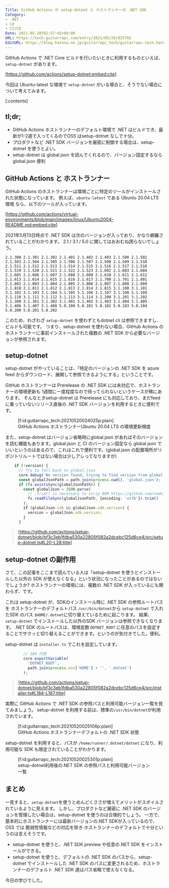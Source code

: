 ```yaml
---
Title: GitHub Actions の setup-dotnet と ホストランナーの .NET SDK
Category:
- .NET
- C#
- CI/CD
Date: 2021-05-20T02:57:02+09:00
URL: https://tech.guitarrapc.com/entry/2021/05/20/025702
EditURL: https://blog.hatena.ne.jp/guitarrapc_tech/guitarrapc-tech.hatenablog.com/atom/entry/26006613765897835
---
```


GitHub Actions で .NET Core ビルドを行いたいときに利用するものといえば、`setup-dotnet` があります。

[https://github.com/actions/setup-dotnet:embed:cite]

今回は Ubuntu-latest な環境で `setup-dotnet` がいる場合と、そうでない場合について考えてみます。

[:contents]

## tl;dr;

* GitHub Actions ホストランナーのデフォルト環境で .NET はビルドでき、最新が1-2週で入ってくるのでOSS はsetup-dotnet なしで十分。
* プロダクトなど .NET SDK バージョンを厳密に制御する場合は、setup-dotnet を使うとよい。
* setup-dotnet は global.json を読んでくれるので、バージョン固定するなら global.json 便利

## GitHub Actions と ホストランナー

GitHub Actions のホストランナーは環境ごとに特定のツールがインストールされた状態になっています。
例えば、`ubuntu-latest` である Ubuntu 20.04 LTS 環境 なら、以下のツールが入っています。

[https://github.com/actions/virtual-environments/blob/main/images/linux/Ubuntu2004-README.md:embed:cite]

2021年5月13日時点で .NET SDK は次のバージョンが入っており、かなり網羅されていることがわかります。
2.1 / 3.1 / 5.0 に関してはおおむね困らないでしょう。

```
2.1.300 2.1.301 2.1.302 2.1.401 2.1.402 2.1.403 2.1.500 2.1.502 2.1.503 2.1.504 2.1.505 2.1.506 2.1.507 2.1.508 2.1.509 2.1.510 2.1.511 2.1.512 2.1.513 2.1.514 2.1.515 2.1.516 2.1.517 2.1.518 2.1.519 2.1.520 2.1.521 2.1.522 2.1.523 2.1.602 2.1.603 2.1.604 2.1.605 2.1.606 2.1.607 2.1.608 2.1.609 2.1.610 2.1.611 2.1.612 2.1.613 2.1.614 2.1.615 2.1.616 2.1.617 2.1.700 2.1.701 2.1.801 2.1.802 2.1.803 2.1.804 2.1.805 2.1.806 2.1.807 2.1.808 2.1.809 2.1.810 2.1.811 2.1.812 2.1.813 2.1.814 2.1.815 3.1.100 3.1.101 3.1.102 3.1.103 3.1.104 3.1.105 3.1.106 3.1.107 3.1.108 3.1.109 3.1.110 3.1.111 3.1.112 3.1.113 3.1.114 3.1.200 3.1.201 3.1.202 3.1.300 3.1.301 3.1.302 3.1.401 3.1.402 3.1.403 3.1.404 3.1.405 3.1.406 3.1.407 3.1.408 5.0.100 5.0.101 5.0.102 5.0.103 5.0.104 5.0.200 5.0.201 5.0.202
```

このため、わざわざ `setup-dotnet` を使わずともdotnet cli は参照できますし、ビルドも可能です。
つまり、setup-dotnet を使わない場合、GitHub Actions のホストランナーに事前インストールされた複数の .NET SDK から必要なバージョンが参照されます。

## setup-dotnet

setup-dotnet がやっていることは、「特定のバージョンの .NET SDK を azure feed からダウンロード、展開して参照できるようにする」ということです。

GitHub ホストランナーは Prerelease の .NET SDK には未対応で、ホストランナーの環境更新も 1週間に一度程度なので待ってられないというケースが稀にあります。
そんなときsetup-dotnet は Prerelease にも対応しており、まだfeed に乗っていないリリース直後の .NET SDK バージョンを利用するときに便利です。

<figure class="figure-image figure-image-fotolife" title="GitHub Actions ホストランナーUbuntu 20.04 LTS の環境更新頻度">[f:id:guitarrapc_tech:20210520024025p:plain]<figcaption>GitHub Actions ホストランナーUbuntu 20.04 LTS の環境更新頻度</figcaption></figure>

また、setup-dotnet はバージョン省略時にglobal.json があればそのバージョンを読む機能もあります。global.json と CI のバージョン固定なら global.json でいいというのはあるので、これはこれで便利です。(global.json の配置場所がリポジトリルートではない場合は少しアレってなりますが)

```ts
    if (!version) {
      // Try to fall back to global.json
      core.debug('No version found, trying to find version from global.json');
      const globalJsonPath = path.join(process.cwd(), 'global.json');
      if (fs.existsSync(globalJsonPath)) {
        const globalJson = JSON.parse(
          // .trim() is necessary to strip BOM https://github.com/nodejs/node/issues/20649
          fs.readFileSync(globalJsonPath, {encoding: 'utf8'}).trim()
        );
        if (globalJson.sdk && globalJson.sdk.version) {
          version = globalJson.sdk.version;
        }
      }
```

> [https://github.com/actions/setup-dotnet/blob/bf3c3eb1fdba530a22805f082a2dcebc125d6ce4/src/setup-dotnet.ts#L20-L28:title]

## setup-dotnet の副作用

さて、この記事をここまで読んでいる人は「setup-dotnet を使うとインストールした以外の SDK が使えなくなる」という状況になったことがあるのではないでしょうか?
ホストランナーの環境には、複数の .NET SDK が入っているにも関わらず、です。

これは setup-dotnet が、SDKのインストール時に .NET SDK の参照ルートパスを ホストランナーのデフォルトパス `/usr/bin/dotnet`から `setup-dotnet` で入れたSDK のパス `$HOME/.dotnet`に切り替えているために起こります。
結果、 `setup-dotnet` でインストールした以外のSDK バージョンは参照できなくなります。
.NET SDK のルートパスは、環境変数 `DOTNET_ROOT` に任意のパスを設定することでサクッと切り替えることができます。というのが気付きでした。便利。

setup-dotnet は `installer.ts` でこれを設定しています。

```ts
        // 184 行目
        core.exportVariable(
          'DOTNET_ROOT',
          path.join(process.env['HOME'] + '', '.dotnet')
        );
```

> [https://github.com/actions/setup-dotnet/blob/bf3c3eb1fdba530a22805f082a2dcebc125d6ce4/src/installer.ts#L184-L187:title]

実際に GitHub Actions で .NET SDK の参照パスと利用可能バージョン一覧を見てみましょう。
setup-dotnet を利用する前は、標準の`/usr/bin/dotnet`が利用されています。

<figure class="figure-image figure-image-fotolife" title="GitHub Actions ホストランナーデフォルトの .NET SDK 状態">[f:id:guitarrapc_tech:20210520025106p:plain]<figcaption>GitHub Actions ホストランナーデフォルトの .NET SDK 状態</figcaption></figure>

setup-dotnet を利用すると、パスが `/home/runner/.dotnet/dotnet` になり、利用可能な SDK も限定されていることがわかります。

<figure class="figure-image figure-image-fotolife" title="setup-dotnet利用後の.NET SDK の参照パスと利用可能バージョン一覧">[f:id:guitarrapc_tech:20210520025301p:plain]<figcaption>setup-dotnet利用後の.NET SDK の参照パスと利用可能バージョン一覧</figcaption></figure>


## まとめ

一見すると、`setup-dotnet`を使うとめんどくささが増えてメリットがスポイルされているように見えます。
しかし、プロダクトなど厳密に .NET SDK のバージョンを管理したい場合は、setup-dotnet を使うのは合理的でしょう。
一方で、基本的にホストランナーには最新バージョンの.NET SDKが入っているので、OSS では 脆弱性情報などの対応を除き ホストランナーのデフォルトで十分というのは言えそうです。

* setup-dotnet を使うと、.NET SDK preview や任意の.NET SDK をインストールができる。
* setup-dotnet を使うと、デフォルトの .NET SDK のパスから、setup-dotnet でインストールした .NET SDK のパスに変更されるため、ホストランナーのデフォルト .NET SDK 達はパス省略で使えなくなる。

今日の学びでした。
